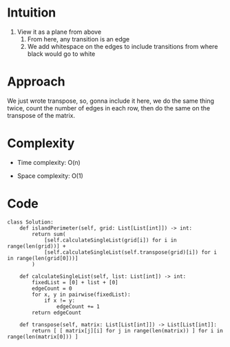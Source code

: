 # Intuition
1. View it as a plane from above
    1. From here, any transition is an edge
    2. We add whitespace on the edges to include transitions from where black would go to white

# Approach
We just wrote transpose, so, gonna include it here, we do the same thing twice, count the number of edges in each row, then do the same on the transpose of the matrix.

# Complexity
- Time complexity: O(n)

- Space complexity: O(1)

# Code
```python3 []
class Solution:
    def islandPerimeter(self, grid: List[List[int]]) -> int:
        return sum(
            [self.calculateSingleList(grid[i]) for i in range(len(grid))] +
            [self.calculateSingleList(self.transpose(grid)[i]) for i in range(len(grid[0]))]
        )

    def calculateSingleList(self, list: List[int]) -> int:
        fixedList = [0] + list + [0]
        edgeCount = 0
        for x, y in pairwise(fixedList):
            if x != y:
                edgeCount += 1
        return edgeCount

    def transpose(self, matrix: List[List[int]]) -> List[List[int]]:
        return [ [ matrix[j][i] for j in range(len(matrix)) ] for i in range(len(matrix[0])) ]
```